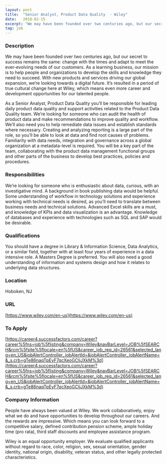 ```yaml
---
layout: post
title:  "Senior Analyst, Product Data Quality  - Wiley"
date:   2018-02-15
excerpt: "We may have been founded over two centuries ago, but our secret to success remains the same: change with the times and adapt to meet the ever-evolving needs of our customers. As a learning business, our mission is to help people and organizations to develop the skills and knowledge they..."
tag: job
---
```


### Description   

We may have been founded over two centuries ago, but our secret to success remains the same: change with the times and adapt to meet the ever-evolving needs of our customers. As a learning business, our mission is to help people and organizations to develop the skills and knowledge they need to succeed. With new products and services driving our global expansion, we’re looking towards a digital future. It’s resulted in a period of true cultural change here at Wiley, which means even more career and development opportunities for our talented people.

 As a Senior Analyst, Product Data Quality you’ll be responsible for leading daily product data quality and support activities related to the Product Data Quality team. We’re looking for someone who can audit the health of product data and make recommendations to improve quality and workflow. We’ll also need you to help remediate data issues and establish standards where necessary. Creating and analyzing reporting is a large part of the role, so you’ll be able to look at data and find root causes of problems. Familiarity with data needs, integration and governance across a global organization at a metadata-level is required. You will be a key part of the team, collaborating with the product data management functional groups and other parts of the business to develop best practices, policies and procedures.



### Responsibilities   

We’re looking for someone who is enthusiastic about data, curious, with an investigative mind. A background in book publishing data would be helpful. Some understanding of workflow in technology solutions and experience working with technical needs is desired, as you’ll need to translate between business needs and technical solutions. Advanced Excel skills are a must, and knowledge of KPIs and data visualization is an advantage. Knowledge of databases and experience with technologies such as SQL and SAP would be desirable.  


### Qualifications   

You should have a degree in Library & Information Science, Data Analytics, or a similar field, together with at least four years of experience in a data intensive role. A Masters Degree is preferred. You will also need a good understanding of information and systems design and how it relates to underlying data structures.





### Location   

Hoboken, NJ


### URL   

[https://www.wiley.com/en-us](https://www.wiley.com/en-us)

### To Apply   

[https://career4.successfactors.com/career?career%5fns=job%5flisting&company=Wiley&navBarLevel=JOB%5fSEARCH&rcm%5fsite%5flocale=en%5fUS&career_job_req_id=26561&selected_lang=en_US&jobAlertController_jobAlertId=&jobAlertController_jobAlertName=&_s.crb=gTe86naqTpEyF7qcXeoGCIjJXkM%3d](https://career4.successfactors.com/career?career%5fns=job%5flisting&company=Wiley&navBarLevel=JOB%5fSEARCH&rcm%5fsite%5flocale=en%5fUS&career_job_req_id=26561&selected_lang=en_US&jobAlertController_jobAlertId=&jobAlertController_jobAlertName=&_s.crb=gTe86naqTpEyF7qcXeoGCIjJXkM%3d)


### Company Information   

People have always been valued at Wiley. We work collaboratively, enjoy what we do and have opportunities to develop throughout our careers. And the rewards are impressive. Which means you can look forward to a competitive salary, defined contribution pension scheme, ample holiday time (pro rata), third staff discounts and employee assistance program.

Wiley is an equal opportunity employer. We evaluate qualified applicants without regard to race, color, religion, sex, sexual orientation, gender identity, national origin, disability, veteran status, and other legally protected characteristics.



